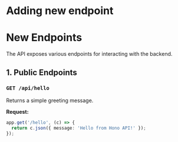 # Adding new endpoint

# New Endpoints

The API exposes various endpoints for interacting with the backend.

## 1. **Public Endpoints**
### `GET /api/hello`
Returns a simple greeting message.

**Request:**
```ts
app.get('/hello', (c) => {
  return c.json({ message: 'Hello from Hono API!' });
});
